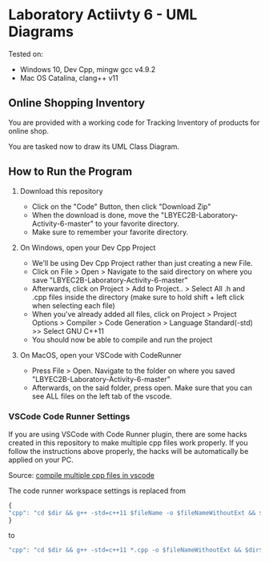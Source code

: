 # Laboratory Actiivty 6 - UML Diagrams

Tested on:

- Windows 10, Dev Cpp, mingw gcc v4.9.2
- Mac OS Catalina, clang++ v11

## Online Shopping Inventory

You are provided with a working code for Tracking Inventory of products for online shop.

You are tasked now to draw its UML Class Diagram.

## How to Run the Program

1. Download this repository

   - Click on the "Code" Button, then click "Download Zip"
   - When the download is done, move the "LBYEC2B-Laboratory-Activity-6-master" to your favorite directory.
   - Make sure to remember your favorite directory.

2. On Windows, open your Dev Cpp Project

   - We'll be using Dev Cpp Project rather than just creating a new File.
   - Click on File > Open > Navigate to the said directory on where you save "LBYEC2B-Laboratory-Activity-6-master"
   - Afterwards, click on Project > Add to Project.. > Select All .h and .cpp files inside the directory (make sure to hold shift + left click when selecting each file)
   - When you've already added all files, click on Project > Project Options > Compiler > Code Generation > Language Standard(-std) >> Select GNU C++11
   - You should now be able to compile and run the project

3. On MacOS, open your VSCode with CodeRunner
   - Press File > Open. Navigate to the folder on where you saved "LBYEC2B-Laboratory-Activity-6-master"
   - Afterwards, on the said folder, press open. Make sure that you can see ALL files on the left tab of the vscode.

### VSCode Code Runner Settings

If you are using VSCode with Code Runner plugin, there are some hacks created in this repository to make multiple cpp files work properly. If you follow the instructions above properly, the hacks will be automatically be applied on your PC.

Source: [compile multiple cpp files in vscode](https://stackoverflow.com/questions/59474537/code-runner-configuration-for-running-multiple-cpp-classes-in-vscode)

The code runner workspace settings is replaced from

```javascript
{
"cpp": "cd $dir && g++ -std=c++11 $fileName -o $fileNameWithoutExt && $dir$fileNameWithoutExt"
}
```

to

```javascript
"cpp": "cd $dir && g++ -std=c++11 *.cpp -o $fileNameWithoutExt && $dir$fileNameWithoutExt",
```
